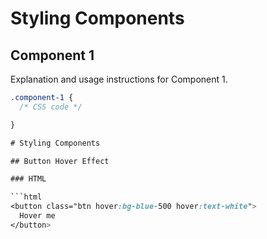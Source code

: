# Styling Components

## Component 1

Explanation and usage instructions for Component 1.

```css
.component-1 {
  /* CSS code */

}

# Styling Components

## Button Hover Effect

### HTML

```html
<button class="btn hover:bg-blue-500 hover:text-white">
  Hover me
</button>
